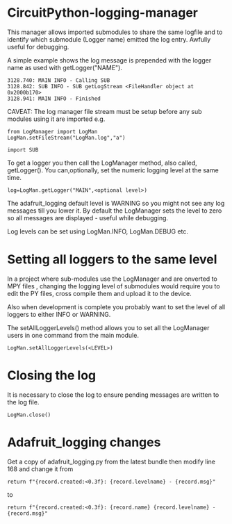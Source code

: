 # CircuitPython-logging-manager

This manager allows imported submodules to share the same logfile and to identify which submodule (Logger name) emitted the log entry. Awfully useful for debugging.

A simple example shows the log message is prepended with the logger name as used with getLogger("NAME").

```
3128.740: MAIN INFO - Calling SUB
3128.842: SUB INFO - SUB getLogStream <FileHandler object at 0x2000b170>
3128.941: MAIN INFO - Finished
```

CAVEAT: The log manager file stream must be setup before any sub modules using it are imported e.g.

```
from LogManager import LogMan
LogMan.setFileStream("LogMan.log","a")

import SUB
```
To get a logger you then call the LogManager method, also called, getLogger(). You can,optionally, set the numeric logging level at the same time.

```
log=LogMan.getLogger("MAIN",<optional level>)
```
The adafruit_logging default level is WARNING so you might not see any log messages till you lower it. By default the LogManager sets the level to zero so all messages are displayed - useful while debugging.

Log levels can be set using LogMan.INFO, LogMan.DEBUG etc.

# Setting all loggers to the same level

In a project where sub-modules use the LogManager and are onverted to MPY files , changing the logging level of submodules would require you to edit the PY files, cross compile them and upload it to the device.

Also when development is complete you probably want to set the level of all loggers to either INFO or WARNING.

The setAllLoggerLevels() method allows you to set all the LogManager users in one command from the main module.

```
LogMan.setAllLoggerLevels(<LEVEL>)
```


# Closing the log

It is necessary to close the log to ensure pending messages are written to the log file.

```
LogMan.close()
```

# Adafruit_logging changes
Get a copy of adafruit_logging.py from the latest bundle then modify line 168 and change it from
```
return f"{record.created:<0.3f}: {record.levelname} - {record.msg}"
```
to
```
return f"{record.created:<0.3f}: {record.name} {record.levelname} - {record.msg}"
```

